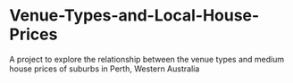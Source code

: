 # Venue-Types-and-Local-House-Prices
A project to explore the relationship between the venue types and medium house prices of suburbs in Perth, Western Australia
